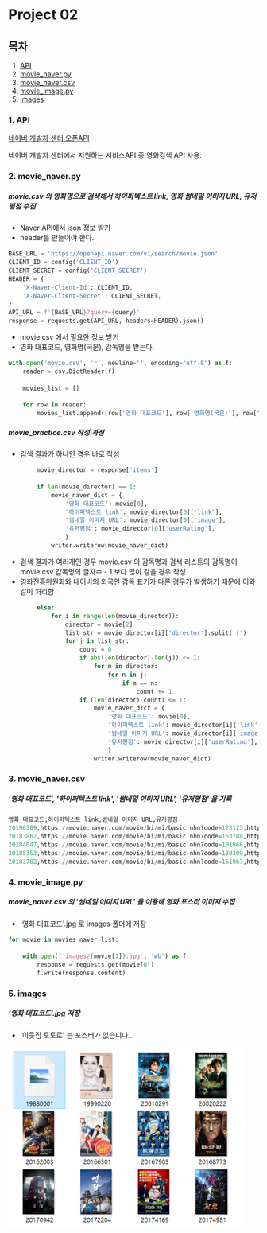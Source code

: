 # Project 02

## 목차

1. [API](https://github.com/JeesooHaa/PJT/blob/master/pjt02#1-API)
2. [movie_naver.py](https://github.com/JeesooHaa/PJT/blob/master/pjt02#2-movie_naver.py)
3. [movie_naver.csv](https://github.com/JeesooHaa/PJT/blob/master/pjt02#3-naver.csv)
4. [movie_image.py](https://github.com/JeesooHaa/PJT/blob/master/pjt02#4-movie_image.py)
5. [images](https://github.com/JeesooHaa/PJT/blob/master/pjt02#5-images)



### 1. API

[네이버 개발자 센터 오픈API](https://developers.naver.com/main/)

네이버 개발자 센터에서 지원하는 서비스API 중 영화검색 API 사용.



### 2. movie_naver.py

##### movie.csv 의 영화명으로 검색해서 하이퍼텍스트 link, 영화 썸네일 이미지 URL, 유저 평점 수집

* Naver API에서 json 정보 받기
* header를 만들어야 한다.

```python
BASE_URL = 'https://openapi.naver.com/v1/search/movie.json'
CLIENT_ID = config('CLIENT_ID')
CLIENT_SECRET = config('CLIENT_SECRET')
HEADER = {
    'X-Naver-Client-Id': CLIENT_ID,
    'X-Naver-Client-Secret': CLIENT_SECRET,
}
API_URL = f'{BASE_URL}?query={query}'
response = requests.get(API_URL, headers=HEADER).json()
```

* movie.csv 에서 필요한 정보 받기
* 영화 대표코드, 영화명(국문), 감독명을 받는다.

```python
with open('movie.csv', 'r', newline='', encoding='utf-8') as f:
    reader = csv.DictReader(f)

    movies_list = []

    for row in reader:
        movies_list.append([row['영화 대표코드'], row['영화명(국문)'], row['감독명']])
```

##### movie_practice.csv 작성 과정

* 검색 결과가 하나인 경우 바로 작성

```python
        movie_director = response['items']

        if len(movie_director) == 1:
            movie_naver_dict = {
                '영화 대표코드': movie[0],
                '하이퍼텍스트 link': movie_director[0]['link'],
                '썸네일 이미지 URL': movie_director[0]['image'],
                '유저평점': movie_director[0]['userRating'],
                }
            writer.writerow(movie_naver_dict)
```

* 검색 결과가 여러개인 경우 movie.csv 의 감독명과 검색 리스트의 감독명이 movie.csv 감독명의 글자수 - 1 보다 많이 같을 경우 작성 
* 영화진흥위원회와 네이버의 외국인 감독 표기가 다른 경우가 발생하기 때문에 이와 같이 처리함

```python
        else:
            for i in range(len(movie_director)):
                director = movie[2]
                list_str = movie_director[i]['director'].split('|')
                for j in list_str:
                    count = 0
                    if abs(len(director)-len(j)) <= 1:
                        for m in director:
                            for n in j:                                
                                if m == n:
                                    count += 1
                    if (len(director)-count) <= 1:
                        movie_naver_dict = {
                            '영화 대표코드': movie[0],
                            '하이퍼텍스트 link': movie_director[i]['link'],
                            '썸네일 이미지 URL': movie_director[i]['image'],
                            '유저평점': movie_director[i]['userRating'],
                            }
                        writer.writerow(movie_naver_dict) 
```



### 3. movie_naver.csv

##### '영화 대표코드', '하이퍼텍스트 link', '썸네일 이미지 URL',  '유저평점' 을 기록

```python
영화 대표코드,하이퍼텍스트 link,썸네일 이미지 URL,유저평점
20196309,https://movie.naver.com/movie/bi/mi/basic.nhn?code=173123,https://ssl.pstatic.net/imgmovie/mdi/mit110/1731/173123_P06_135928.jpg,8.37
20183867,https://movie.naver.com/movie/bi/mi/basic.nhn?code=163788,https://ssl.pstatic.net/imgmovie/mdi/mit110/1637/163788_P18_105943.jpg,9.43
20184047,https://movie.naver.com/movie/bi/mi/basic.nhn?code=101966,https://ssl.pstatic.net/imgmovie/mdi/mit110/1019/101966_P09_114632.jpg,9.09
20185353,https://movie.naver.com/movie/bi/mi/basic.nhn?code=180209,https://ssl.pstatic.net/imgmovie/mdi/mit110/1802/180209_P42_134851.jpg,5.90
20183782,https://movie.naver.com/movie/bi/mi/basic.nhn?code=161967,https://ssl.pstatic.net/imgmovie/mdi/mit110/1619/161967_P80_151640.jpg,8.50
```



### 4. movie_image.py

##### movie_naver.csv 의 '썸네일 이미지 URL' 을 이용해 영화 포스터 이미지 수집

* '영화 대표코드'.jpg 로 images 폴더에 저장

```python
for movie in movies_naver_list:

    with open(f'images/{movie[1]}.jpg', 'wb') as f:
        response = requests.get(movie[0])
        f.write(response.content)
```



### 5. images

##### '영화 대표코드'.jpg 저장

* '이웃집 토토로' 는 포스터가 없습니다...

![poster](https://github.com/JeesooHaa/PJT/blob/master/pjt02/img/poster.PNG)
